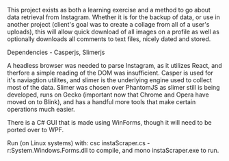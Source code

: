 

This project exists as both a learning exercise and a method to go about data retrieval from Instagram. Whether it is for the backup of data, or use in another project (client's goal was to create a collage from all of a user's uploads), this will allow quick download of all images on a profile as well as optionally downloads all comments to text files, nicely dated and stored.

Dependencies - Casperjs, Slimerjs

A headless browser was needed to parse Instagram, as it utilizes React, and therfore a simple reading of the DOM was insufficient. Casper is used for it's naviagtion utilites, and slimer is the underlying engine used to collect most of the data. Slimer was chosen over PhantomJS as slimer still is being developed, runs on Gecko (important now that Chrome and Opera have moved on to Blink), and has a handful more tools that make certain operations much easier. 

There is a C# GUI that is made using WinForms, though it will need to be ported over to WPF.

Run (on Linux systems) with: csc instaScraper.cs -r:System.Windows.Forms.dll to compile, and mono instaScraper.exe to run.
